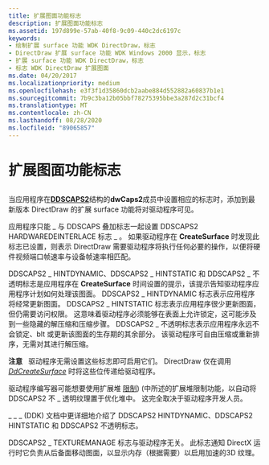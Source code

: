 ```yaml
---
title: 扩展图面功能标志
description: 扩展图面功能标志
ms.assetid: 197d899e-57ab-40f8-9c09-440c2dc6197c
keywords:
- 绘制扩展 surface 功能 WDK DirectDraw，标志
- DirectDraw 扩展 surface 功能 WDK Windows 2000 显示，标志
- 扩展 surface 功能 WDK DirectDraw，标志
- 标志 WDK DirectDraw 扩展图面
ms.date: 04/20/2017
ms.localizationpriority: medium
ms.openlocfilehash: e3f3f1d35860dcb2aabe884d552882a60837b1e1
ms.sourcegitcommit: 7b9c3ba12b05bbf78275395bbe3a287d2c31bcf4
ms.translationtype: MT
ms.contentlocale: zh-CN
ms.lasthandoff: 08/28/2020
ms.locfileid: "89065857"
---
```

# <a name="extended-surface-capability-flags"></a>扩展图面功能标志


## <span id="ddk_extended_surface_capability_flags_gg"></span><span id="DDK_EXTENDED_SURFACE_CAPABILITY_FLAGS_GG"></span>


当应用程序在[**DDSCAPS2**](/previous-versions/windows/hardware/drivers/ff550292(v=vs.85))结构的**dwCaps2**成员中设置相应的标志时，添加到最新版本 DirectDraw 的扩展 surface 功能将对驱动程序可见。

应用程序只能 \_ 与 DDSCAPS 叠加标志一起设置 DDSCAPS2 HARDWAREDEINTERLACE 标志 \_ 。 如果驱动程序在 **CreateSurface** 时发现此标志已设置，则表示 DirectDraw 需要驱动程序将执行任何必要的操作，以便将硬件视频端口帧速率与设备帧速率相匹配。

DDSCAPS2 \_ HINTDYNAMIC、DDSCAPS2 \_ HINTSTATIC 和 DDSCAPS2 \_ 不透明标志是应用程序在 **CreateSurface** 时间设置的提示，该提示告知驱动程序应用程序计划如何处理该图面。 DDSCAPS2 \_ HINTDYNAMIC 标志表示应用程序将经常更新图面。 DDSCAPS2 \_ HINTSTATIC 标志表示应用程序很少更新图面，但仍需要访问权限。 这意味着驱动程序必须能够在表面上允许锁定，这可能涉及到一些隐藏的解压缩和压缩步骤。 DDSCAPS2 \_ 不透明标志表示应用程序永远不会锁定、blt 或更新该图面的生存期的其余部分。 该驱动程序可自由压缩或重新排序，无需对其进行解压缩。

**注意**   驱动程序无需设置这些标志即可启用它们。 DirectDraw 仅在调用 [*DdCreateSurface*](/previous-versions/windows/hardware/drivers/ff549263(v=vs.85)) 时将这些位传递给驱动程序。

 

驱动程序编写器可能想要使用扩展堆 [限制](extended-heap-restrictions.md))  (中所述的扩展堆限制功能，以自动将 DDSCAPS2 不 \_ 透明纹理置于优化堆中。 这完全取决于驱动程序开发人员。

\_ \_ \_ (DDK) 文档中更详细地介绍了 DDSCAPS2 HINTDYNAMIC、DDSCAPS2 HINTSTATIC 和 DDSCAPS2 不透明标志。

DDSCAPS2 \_ TEXTUREMANAGE 标志与驱动程序无关。 此标志通知 DirectX 运行时它负责从后备面移动图面，以显示内存（根据需要）以启用加速的3D 纹理。

 

